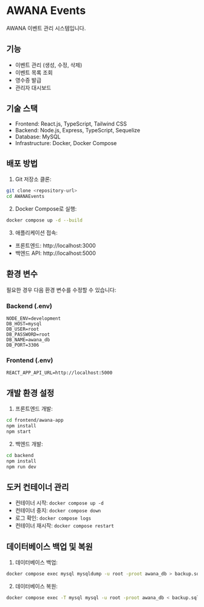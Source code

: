 # AWANA Events

AWANA 이벤트 관리 시스템입니다.

## 기능

- 이벤트 관리 (생성, 수정, 삭제)
- 이벤트 목록 조회
- 영수증 발급
- 관리자 대시보드

## 기술 스택

- Frontend: React.js, TypeScript, Tailwind CSS
- Backend: Node.js, Express, TypeScript, Sequelize
- Database: MySQL
- Infrastructure: Docker, Docker Compose

## 배포 방법

1. Git 저장소 클론:
```bash
git clone <repository-url>
cd AWANAEvents
```

2. Docker Compose로 실행:
```bash
docker compose up -d --build
```

3. 애플리케이션 접속:
- 프론트엔드: http://localhost:3000
- 백엔드 API: http://localhost:5000

## 환경 변수

필요한 경우 다음 환경 변수를 수정할 수 있습니다:

### Backend (.env)
```
NODE_ENV=development
DB_HOST=mysql
DB_USER=root
DB_PASSWORD=root
DB_NAME=awana_db
DB_PORT=3306
```

### Frontend (.env)
```
REACT_APP_API_URL=http://localhost:5000
```

## 개발 환경 설정

1. 프론트엔드 개발:
```bash
cd frontend/awana-app
npm install
npm start
```

2. 백엔드 개발:
```bash
cd backend
npm install
npm run dev
```

## 도커 컨테이너 관리

- 컨테이너 시작: `docker compose up -d`
- 컨테이너 중지: `docker compose down`
- 로그 확인: `docker compose logs`
- 컨테이너 재시작: `docker compose restart`

## 데이터베이스 백업 및 복원

1. 데이터베이스 백업:
```bash
docker compose exec mysql mysqldump -u root -proot awana_db > backup.sql
```

2. 데이터베이스 복원:
```bash
docker compose exec -T mysql mysql -u root -proot awana_db < backup.sql
``` 
